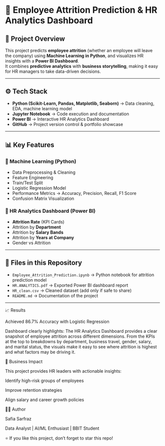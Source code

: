 
# 🏢 Employee Attrition Prediction & HR Analytics Dashboard

## 📌 Project Overview
This project predicts **employee attrition** (whether an employee will leave the company) using **Machine Learning in Python**, and visualizes HR insights with a **Power BI Dashboard**.  
It combines **predictive analytics** with **business storytelling**, making it easy for HR managers to take data-driven decisions.

---

## ⚙️ Tech Stack
- **Python (Scikit-Learn, Pandas, Matplotlib, Seaborn)** → Data cleaning, EDA, machine learning model  
- **Jupyter Notebook** → Code execution and documentation  
- **Power BI** → Interactive HR Analytics Dashboard  
- **GitHub** → Project version control & portfolio showcase  

---

## 📊 Key Features
### 🔹 Machine Learning (Python)
- Data Preprocessing & Cleaning
- Feature Engineering
- Train/Test Split
- Logistic Regression Model
- Performance Metrics → Accuracy, Precision, Recall, F1 Score
- Confusion Matrix Visualization

### 🔹 HR Analytics Dashboard (Power BI)
- **Attrition Rate** (KPI Cards)
- Attrition by **Department**
- Attrition by **Salary Bands**
- Attrition by **Years at Company**
- Gender vs Attrition


---

## 📂 Files in this Repository
- `Employee_Attrition_Prediction.ipynb` → Python notebook for attrition prediction model  
- `HR.ANALYTICS.pdf` → Exported Power BI dashboard report  
- `HR_clean.csv` → Cleaned dataset (add only if safe to share)  
- `README.md` → Documentation of the project  

---

📈 Results

Achieved 86.7% Accuracy with Logistic Regression

Dashboard clearly highlights:
The HR Analytics Dashboard provides a clear snapshot of employee attrition across different dimensions. From the KPIs at the top to breakdowns by department, business travel, gender, salary, and marital status, the visuals make it easy to see where attrition is highest and what factors may be driving it.



🎯 Business Impact

This project provides HR leaders with actionable insights:

Identify high-risk groups of employees

Improve retention strategies

Align salary and career growth policies

👩‍💻 Author

Safia Sarfraz

Data Analyst | AI/ML Enthusiast | BBIT Student

⭐ If you like this project, don’t forget to star this repo!
